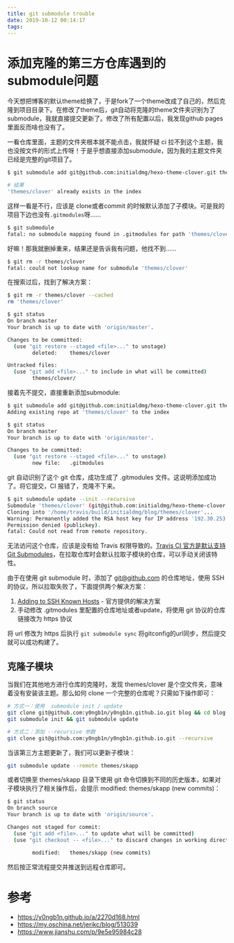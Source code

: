 ```yaml
---
title: git submodule trouble
date: 2019-10-12 00:14:17
tags:
---
```


# 添加克隆的第三方仓库遇到的submodule问题

今天想把博客的默认theme给换了，于是fork了一个theme改成了自己的，然后克隆到项目目录下。在修改了theme后，git自动将克隆的theme文件夹识别为了submodule，我就直接提交更新了。修改了所有配置以后，我发现github pages里面反而啥也没有了。

一看仓库里面，主题的文件夹根本就不能点击，我就怀疑 ci 拉不到这个主题，我也没按文件的形式上传呀！于是乎想直接添加submodule，因为我的主题文件夹已经是完整的git项目了。

```bash
$ git submodule add git@github.com:initialdmg/hexo-theme-clover.git themes/clover

# 结果
'themes/clover' already exists in the index
```

这样一看是不行，应该是 clone或者commit 的时候默认添加了子模块。可是我的项目下边也没有`.gitmodules`呀……

```bash
$ git submodule
fatal: no submodule mapping found in .gitmodules for path 'themes/clover' # j就没生成 .gitmodule 文件
```

好嘛！那我就删掉重来，结果还是告诉我有问题，他找不到……

```bash
$ git rm -r themes/clover
fatal: could not lookup name for submodule 'themes/clover'
```

在搜索过后，找到了解决方案：

```bash
$ git rm -r themes/clover --cached
rm 'themes/clover'

$ git status
On branch master
Your branch is up to date with 'origin/master'.

Changes to be committed:
  (use "git restore --staged <file>..." to unstage)
        deleted:    themes/clover

Untracked files:
  (use "git add <file>..." to include in what will be committed)
        themes/clover/

```

接着先不提交，直接重新添加submodule:

```bash
$ git submodule add git@github.com:initialdmg/hexo-theme-clover.git themes/clover
Adding existing repo at 'themes/clover' to the index

$ git status
On branch master
Your branch is up to date with 'origin/master'.

Changes to be committed:
  (use "git restore --staged <file>..." to unstage)
        new file:   .gitmodules
```

git 自动识别了这个 git 仓库，成功生成了 .gitmodules 文件。这说明添加成功了。将它提交，CI 报错了，克隆不下来。

```bash
$ git submodule update --init --recursive
Submodule 'themes/clover' (git@github.com:initialdmg/hexo-theme-clover.git) registered for path 'themes/clover'
Cloning into '/home/travis/build/initialdmg/blog/themes/clover'...
Warning: Permanently added the RSA host key for IP address '192.30.253.113' to the list of known hosts.
Permission denied (publickey).
fatal: Could not read from remote repository.
```

无法访问这个仓库，应该是没有给 Travis 权限导致的。[Travis CI 官方是默认支持 Git Submodules](https://docs.travis-ci.com/user/customizing-the-build/#git-submodules)，在拉取仓库时会默认拉取子模块的仓库，可以手动关闭该特性。

由于在使用 git submodule 时，添加了 git@github.com 的仓库地址，使用 SSH 的协议，所以拉取失败了，下面提供两个解决方案：

1. [Adding to SSH Known Hosts](https://docs.travis-ci.com/user/ssh-known-hosts/) - 官方提供的解决方案
2. 手动修改 .gitmodules 里配置的仓库地址或者update，将使用 git 协议的仓库链接改为 https 协议

将 url 修改为 https 后执行 `git submodule sync` 将gitconfig的url同步，然后提交就可以成功构建了。

## 克隆子模块

当我们在其他地方进行仓库的克隆时，发现 themes/clover 是个空文件夹，意味着没有安装该主题。那么如何 clone 一个完整的仓库呢？只需如下操作即可：

```bash
# 方式一：使用  submodule init / update
git clone git@github.com:y0ngb1n/y0ngb1n.github.io.git blog && cd blog
git submodule init && git submodule update

# 方式二：添加 --recursive 参数
git clone git@github.com:y0ngb1n/y0ngb1n.github.io.git --recursive
```

当该第三方主题更新了，我们可以更新子模块：

```bash
git submodule update --remote themes/skapp
```
或者切换至 themes/skapp 目录下使用 git 命令切换到不同的历史版本，如果对子模块执行了相关操作后，会提示 modified: themes/skapp (new commits)：

```bash
$ git status
On branch source
Your branch is up to date with 'origin/source'.

Changes not staged for commit:
  (use "git add <file>..." to update what will be committed)
  (use "git checkout -- <file>..." to discard changes in working directory)

        modified:   themes/skapp (new commits)
```

然后按正常流程提交并推送到远程仓库即可。

# 参考

- https://y0ngb1n.github.io/a/2270d168.html
- https://my.oschina.net/jerikc/blog/513039
- https://www.jianshu.com/p/9e5e95984c28